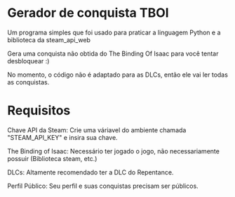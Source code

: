 # Gerador de conquista TBOI
Um programa simples que foi usado para praticar a linguagem Python e a biblioteca da steam_api_web 

Gera uma conquista não obtida do The Binding Of Isaac para você tentar desbloquear :)

No momento, o código não é adaptado para as DLCs, então ele vai ler todas as conquistas.

# Requisitos
Chave API da Steam: Crie uma váriavel do ambiente chamada "STEAM_API_KEY" e insira sua chave.

The Binding of Isaac: Necessário ter jogado o jogo, não necessariamente possuir (Biblioteca steam, etc.)

DLCs: Altamente recomendado ter a DLC do Repentance. 

Perfil Público: Seu perfil e suas conquistas precisam ser públicos.
